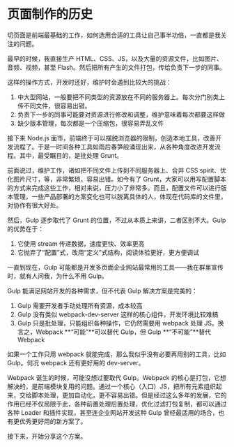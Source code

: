 页面制作的历史
========

切页面是前端最基础的工作，如何选用合适的工具让自己事半功倍，一直都是我关注的问题。

最早的时候，我直接生产 HTML、CSS、JS，以及大量的资源文件，比如图片、音频、视频，甚至 Flash。然后把所有产生的文件打包，传给负责下一步的同事。

这样的操作方式，开发时还好，维护时会遇到比较大的挑战：

1. 中大型网站，一般要把不同类型的资源放在不同的服务器上。每次分门别类上传不同文件，很容易出错。
2. 负责下一步的同事可能要对资源进行修改和调整，维护意味着每次都要这样做
3. 缺少版本管理，每次都是一个压缩包，很容易弄乱文件

接下来 Node.js 面市，前端终于可以摆脱浏览器的限制，创造本地工具，改善开发流程了。于是一时间各种工具如雨后春笋般涌现出来，从各种角度改进开发流程。其中，最受瞩目的，是批处理 Grunt。

前面说过，维护工作，诸如把不同文件上传到不同服务器上、合并 CSS spirit、优化图片尺寸，等，非常繁琐，容易出错。如今有了 Grunt，大家可以用写配置脚本的方式来完成这些工作，相对来说，压力小了非常多。而且，配置文件可以进行版本管理，一些产品部署的方案变化也可以脱离具体的人，体现在代码库的文件里，对协作有很大好处。

然后，Gulp 逐步取代了 Grunt 的位置，不过从本质上来讲，二者区别不大。Gulp 的优势在于：

1. 它使用 stream 传递数据，速度更快、效率更高
2. 它抛弃了“配置”式，改用“定义”式结构，阅读体验更好，更方便调试

一直到现在，Gulp 可能都是开发多页面企业网站最常用的工具——我在群里宣传时，就有人问我，为什么不用 Gulp。

Gulp 能满足网站开发的各种需求，但不代表 Gulp 解决方案是完美的：

1. Gulp 需要开发者手动处理所有资源，成本较高
2. Gulp 没有类似 webpack-dev-server 这样的核心组件，开发环境比较难搞
3. Gulp 只是批处理，只能组织各种操作，它仍然需要用 webpack 处理 JS。换言之，Webpack **“可能”**可以替代 Gulp，但 Gulp **“不可能”**替代 Webpack

如果一个工作只用 webpack 就能完成，那么我似乎没有必要再用别的工具，比如 Gulp。何况 webpack 还有更好用的 dev-server。

Webpack 诞生的时候，可能没想过要取代 Gulp。Webpack 的核心是打包，它想解决的，是前端模块复用的问题。通过一个核心（入口）JS，把所有元素组织起来，交给脚本处理，更加自动化，更不容易出错。但是经过这么多年的发展，它的作用已经不仅局限于此，各种前置处理后置处理，优化过滤打包复制，都可以通过各种 Loader 和插件实现，甚至连企业网站开发这种 Gulp 曾经最适用的场合，也有更优秀更好用的新方案了。

接下来，开始分享这个方案。
